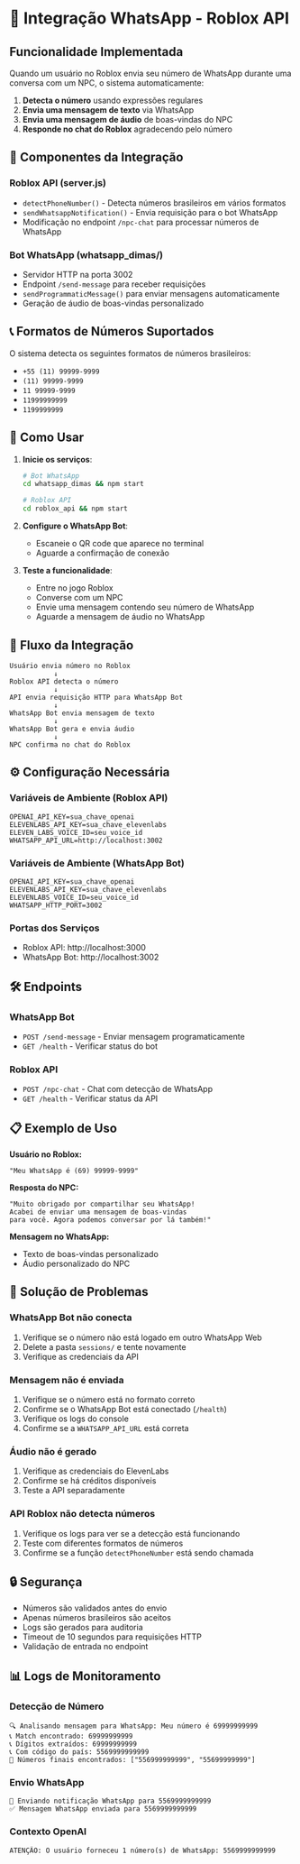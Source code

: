 # 📱 Integração WhatsApp - Roblox API

## Funcionalidade Implementada

Quando um usuário no Roblox envia seu número de WhatsApp durante uma conversa com um NPC, o sistema automaticamente:

1. **Detecta o número** usando expressões regulares
2. **Envia uma mensagem de texto** via WhatsApp
3. **Envia uma mensagem de áudio** de boas-vindas do NPC
4. **Responde no chat do Roblox** agradecendo pelo número

## 🔧 Componentes da Integração

### Roblox API (server.js)

- `detectPhoneNumber()` - Detecta números brasileiros em vários formatos
- `sendWhatsappNotification()` - Envia requisição para o bot WhatsApp
- Modificação no endpoint `/npc-chat` para processar números de WhatsApp

### Bot WhatsApp (whatsapp_dimas/)

- Servidor HTTP na porta 3002
- Endpoint `/send-message` para receber requisições
- `sendProgrammaticMessage()` para enviar mensagens automaticamente
- Geração de áudio de boas-vindas personalizado

## 📞 Formatos de Números Suportados

O sistema detecta os seguintes formatos de números brasileiros:

- `+55 (11) 99999-9999`
- `(11) 99999-9999`
- `11 99999-9999`
- `11999999999`
- `1199999999`

## 🚀 Como Usar

1. **Inicie os serviços**:

   ```bash
   # Bot WhatsApp
   cd whatsapp_dimas && npm start

   # Roblox API
   cd roblox_api && npm start
   ```

2. **Configure o WhatsApp Bot**:

   - Escaneie o QR code que aparece no terminal
   - Aguarde a confirmação de conexão

3. **Teste a funcionalidade**:
   - Entre no jogo Roblox
   - Converse com um NPC
   - Envie uma mensagem contendo seu número de WhatsApp
   - Aguarde a mensagem de áudio no WhatsApp

## 🔗 Fluxo da Integração

```
Usuário envia número no Roblox
           ↓
Roblox API detecta o número
           ↓
API envia requisição HTTP para WhatsApp Bot
           ↓
WhatsApp Bot envia mensagem de texto
           ↓
WhatsApp Bot gera e envia áudio
           ↓
NPC confirma no chat do Roblox
```

## ⚙️ Configuração Necessária

### Variáveis de Ambiente (Roblox API)

```env
OPENAI_API_KEY=sua_chave_openai
ELEVENLABS_API_KEY=sua_chave_elevenlabs
ELEVEN_LABS_VOICE_ID=seu_voice_id
WHATSAPP_API_URL=http://localhost:3002
```

### Variáveis de Ambiente (WhatsApp Bot)

```env
OPENAI_API_KEY=sua_chave_openai
ELEVENLABS_API_KEY=sua_chave_elevenlabs
ELEVENLABS_VOICE_ID=seu_voice_id
WHATSAPP_HTTP_PORT=3002
```

### Portas dos Serviços

- Roblox API: http://localhost:3000
- WhatsApp Bot: http://localhost:3002

## 🛠️ Endpoints

### WhatsApp Bot

- `POST /send-message` - Enviar mensagem programaticamente
- `GET /health` - Verificar status do bot

### Roblox API

- `POST /npc-chat` - Chat com detecção de WhatsApp
- `GET /health` - Verificar status da API

## 📋 Exemplo de Uso

**Usuário no Roblox:**

```
"Meu WhatsApp é (69) 99999-9999"
```

**Resposta do NPC:**

```
"Muito obrigado por compartilhar seu WhatsApp!
Acabei de enviar uma mensagem de boas-vindas
para você. Agora podemos conversar por lá também!"
```

**Mensagem no WhatsApp:**

- Texto de boas-vindas personalizado
- Áudio personalizado do NPC

## 🐛 Solução de Problemas

### WhatsApp Bot não conecta

1. Verifique se o número não está logado em outro WhatsApp Web
2. Delete a pasta `sessions/` e tente novamente
3. Verifique as credenciais da API

### Mensagem não é enviada

1. Verifique se o número está no formato correto
2. Confirme se o WhatsApp Bot está conectado (`/health`)
3. Verifique os logs do console
4. Confirme se a `WHATSAPP_API_URL` está correta

### Áudio não é gerado

1. Verifique as credenciais do ElevenLabs
2. Confirme se há créditos disponíveis
3. Teste a API separadamente

### API Roblox não detecta números

1. Verifique os logs para ver se a detecção está funcionando
2. Teste com diferentes formatos de números
3. Confirme se a função `detectPhoneNumber` está sendo chamada

## 🔒 Segurança

- Números são validados antes do envio
- Apenas números brasileiros são aceitos
- Logs são gerados para auditoria
- Timeout de 10 segundos para requisições HTTP
- Validação de entrada no endpoint

## 📊 Logs de Monitoramento

### Detecção de Número

```
🔍 Analisando mensagem para WhatsApp: Meu número é 69999999999
📞 Match encontrado: 69999999999
📞 Dígitos extraídos: 69999999999
📞 Com código do país: 5569999999999
📱 Números finais encontrados: ["556999999999", "55699999999"]
```

### Envio WhatsApp

```
📱 Enviando notificação WhatsApp para 5569999999999
✅ Mensagem WhatsApp enviada para 5569999999999
```

### Contexto OpenAI

```
ATENÇÃO: O usuário forneceu 1 número(s) de WhatsApp: 5569999999999
```
